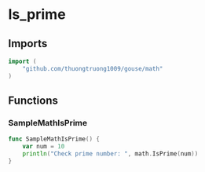 # Is_prime

## Imports

```go
import (
	"github.com/thuongtruong1009/gouse/math"
)
```
## Functions


### SampleMathIsPrime

```go
func SampleMathIsPrime() {
	var num = 10
	println("Check prime number: ", math.IsPrime(num))
}
```
